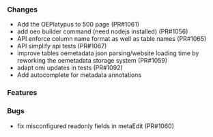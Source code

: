 <!--
SPDX-FileCopyrightText: 2025 Jonas Huber <https://github.com/jh-RLI> © Reiner Lemoine Institut
SPDX-FileCopyrightText: 2025 Jonas Huber <https://github.com/jh-RLI> © Reiner Lemoine Institut

SPDX-License-Identifier: CC0-1.0
-->

### Changes

- Add the OEPlatypus to 500 page (PR#1061)
- add oeo builder command (need nodejs installed) (PR#1056)
- API enforce column name format as well as table names (PR#1065)
- API simplify api tests (PR#1067)
- improve tables oemetadata json parsing/website loading time by reworking the oemetadata storage system (PR#1059)
- adapt omi updates in tests (PR#1092)
- Add autocomplete for metadata annotations

### Features

### Bugs

- fix misconfigured readonly fields in metaEdit (PR#1060)
